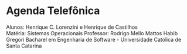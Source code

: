 # Agenda Telefônica

Alunos: Henrique C. Lorenzini e Henrique de Castilhos<br>
Matéria: Sistemas Operacionais
Professor: Rodrigo Mello Mattos Habib Gregori
Bacharel em Engenharia de Software - Universidade Católica de Santa Catarina
